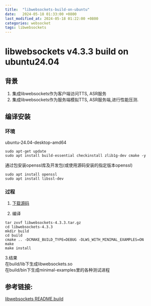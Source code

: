 ```yaml
---
title:  "libwebsockets-build-on-ubuntu"
date:   2024-05-18 01:33:00 +0800
last_modified_at: 2024-05-18 01:22:00 +0800
categories: websocket
tags: libwebsockets
---
```


# libwebsockets v4.3.3 build on ubuntu24.04  


## 背景  
1. 集成libwebsockets作为客户端访问TTS, ASR服务  
2. 集成libwebsockets作为服务端模拟TTS, ASR服务端,进行性能压测.  


## 编译安装  

### 环境  
ubuntu-24.04-desktop-amd64  
```
sudo apt-get update  
sudo apt install build-essential checkinstall zlib1g-dev cmake -y  
```

通过包安装openssl库及开发包(或使用源码安装的指定版本openssl)  
```
sudo apt install openssl
sudo apt install libssl-dev
```


### 过程  
1. [下载源码](https://github.com/warmcat/libwebsockets/releases/tag/v4.3.3)

2. 编译  
```
tar zxvf libwebsockets-4.3.3.tar.gz
cd libwebsockets-4.3.3
mkdir build
cd build
cmake .. -DCMAKE_BUILD_TYPE=DEBUG -DLWS_WITH_MINIMAL_EXAMPLES=ON
make
make install
```

3.结果  
在build/lib下生成libwebsockets.so  
在build/bin下生成minimal-examples里的各种测试进程  


## 参考链接:  
[libwebsockets README.build](https://github.com/warmcat/libwebsockets/blob/v4.3.3/READMEs/README.build.md)  